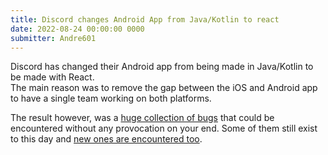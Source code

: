 ```yaml
---
title: Discord changes Android App from Java/Kotlin to react
date: 2022-08-24 00:00:00 0000
submitter: Andre601
---
```


Discord has changed their Android app from being made in Java/Kotlin to be made with React.  
The main reason was to remove the gap between the iOS and Android app to have a single team working on both platforms.

The result however, was a [huge collection of bugs][bugs-1] that could be encountered without any provocation on your end. Some of them still exist to this day and [new ones are encountered too][bugs-2].

[bugs-1]: https://www.reddit.com/r/discordapp/comments/ww49wj/my_issues_with_the_reactbased_android_app/
[bugs-2]: https://twitter.com/TrueAndre_601/status/1603794219713560576